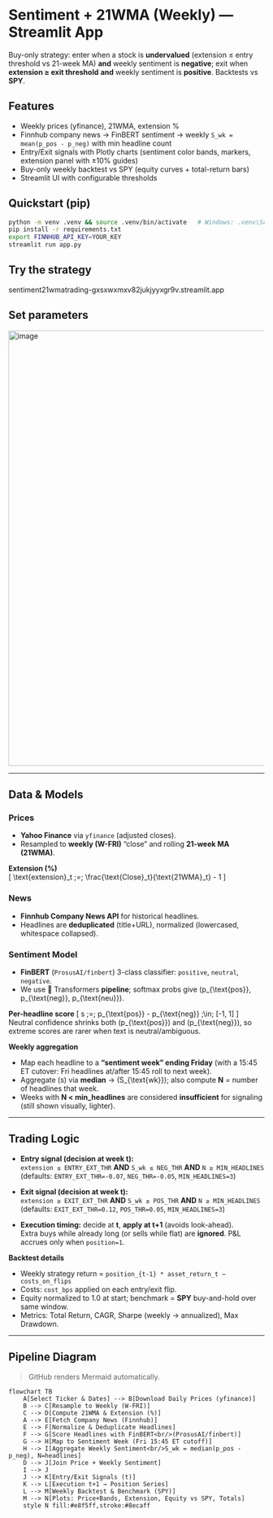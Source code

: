 # Sentiment + 21WMA (Weekly) — Streamlit App

Buy-only strategy: enter when a stock is **undervalued** (extension ≤ entry threshold vs 21-week MA) **and** weekly sentiment is **negative**; exit when **extension ≥ exit threshold** **and** weekly sentiment is **positive**. Backtests vs **SPY**.

## Features
- Weekly prices (yfinance), 21WMA, extension %
- Finnhub company news → FinBERT sentiment → weekly `S_wk = mean(p_pos - p_neg)` with min headline count
- Entry/Exit signals with Plotly charts (sentiment color bands, markers, extension panel with ±10% guides)
- Buy-only weekly backtest vs SPY (equity curves + total-return bars)
- Streamlit UI with configurable thresholds

## Quickstart (pip)
```bash
python -m venv .venv && source .venv/bin/activate   # Windows: .venv\Scripts\activate
pip install -r requirements.txt
export FINNHUB_API_KEY=YOUR_KEY
streamlit run app.py
```

## Try the strategy
sentiment21wmatrading-gxsxwxmxv82jukjyyxgr9v.streamlit.app

## Set parameters
<img width="1910" height="856" alt="image" src="https://github.com/user-attachments/assets/9bbab87b-b585-4091-b700-f0fc00145773" />

---

## Data & Models

### Prices
- **Yahoo Finance** via `yfinance` (adjusted closes).
- Resampled to **weekly (W-FRI)** “close” and rolling **21-week MA (21WMA)**.

**Extension (%)**  
\[
\text{extension}_t \;=\; \frac{\text{Close}_t}{\text{21WMA}_t} - 1
\]

### News
- **Finnhub Company News API** for historical headlines.
- Headlines are **deduplicated** (title+URL), normalized (lowercased, whitespace collapsed).

### Sentiment Model
- **FinBERT** (`ProsusAI/finbert`) 3-class classifier: `positive`, `neutral`, `negative`.
- We use 🤗 Transformers **pipeline**; softmax probs give \(p_{\text{pos}}, p_{\text{neg}}, p_{\text{neu}}\).

**Per-headline score**
\[
s \;=\; p_{\text{pos}} - p_{\text{neg}} \;\in\; [-1, 1]
\]
Neutral confidence shrinks both \(p_{\text{pos}}\) and \(p_{\text{neg}}\), so extreme scores are rarer when text is neutral/ambiguous.

**Weekly aggregation**
- Map each headline to a **“sentiment week” ending Friday** (with a 15:45 ET cutover: Fri headlines at/after 15:45 roll to next week).
- Aggregate \(s\) via **median** → \(S_{\text{wk}}\); also compute **N** = number of headlines that week.
- Weeks with **N < min_headlines** are considered **insufficient** for signaling (still shown visually, lighter).

---

## Trading Logic

- **Entry signal (decision at week t):**  
  `extension ≤ ENTRY_EXT_THR` **AND** `S_wk ≤ NEG_THR` **AND** `N ≥ MIN_HEADLINES`  
  (defaults: `ENTRY_EXT_THR=-0.07`, `NEG_THR=-0.05`, `MIN_HEADLINES=3`)

- **Exit signal (decision at week t):**  
  `extension ≥ EXIT_EXT_THR` **AND** `S_wk ≥ POS_THR` **AND** `N ≥ MIN_HEADLINES`  
  (defaults: `EXIT_EXT_THR=0.12`, `POS_THR=0.05`, `MIN_HEADLINES=3`)

- **Execution timing:** decide at **t**, **apply at t+1** (avoids look-ahead).  
  Extra buys while already long (or sells while flat) are **ignored**. P&L accrues only when `position=1`.

**Backtest details**
- Weekly strategy return = `position_{t-1} * asset_return_t − costs_on_flips`
- Costs: `cost_bps` applied on each entry/exit flip.
- Equity normalized to 1.0 at start; benchmark = **SPY** buy-and-hold over same window.
- Metrics: Total Return, CAGR, Sharpe (weekly → annualized), Max Drawdown.

---

## Pipeline Diagram

> GitHub renders Mermaid automatically.

```mermaid
flowchart TB
    A[Select Ticker & Dates] --> B[Download Daily Prices (yfinance)]
    B --> C[Resample to Weekly (W-FRI)]
    C --> D[Compute 21WMA & Extension (%)]
    A --> E[Fetch Company News (Finnhub)]
    E --> F[Normalize & Deduplicate Headlines]
    F --> G[Score Headlines with FinBERT<br/>(ProsusAI/finbert)]
    G --> H[Map to Sentiment Week (Fri 15:45 ET cutoff)]
    H --> I[Aggregate Weekly Sentiment<br/>S_wk = median(p_pos - p_neg), N=headlines]
    D --> J[Join Price + Weekly Sentiment]
    I --> J
    J --> K[Entry/Exit Signals (t)]
    K --> L[Execution t+1 → Position Series]
    L --> M[Weekly Backtest & Benchmark (SPY)]
    M --> N[Plots: Price+Bands, Extension, Equity vs SPY, Totals]
    style N fill:#e8f5ff,stroke:#8ecaff
